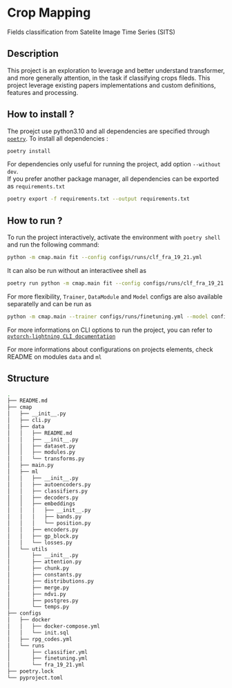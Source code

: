 # Crop Mapping

Fields classification from Satelite Image Time Series (SITS)

## Description

This project is an exploration to leverage and better understand transformer,
and more generally attention, in the task if classifying crops fileds. This
project leverage existing papers implementations and custom definitions,
features and processing.

## How to install ?

The proejct use python3.10 and all dependencies are specified through
[`poetry`](https://python-poetry.org/). To install all dependencies :

```bash
poetry install
```

For dependencies only useful for running the project, add option
`--without dev`.\
If you prefer another package manager, all dependencies can be exported as
`requirements.txt`

```bash
poetry export -f requirements.txt --output requirements.txt
```

## How to run ?

To run the project interactively, activate the environment with `poetry shell`
and run the following command:

```bash
python -m cmap.main fit --config configs/runs/clf_fra_19_21.yml
```

It can also be run without an interactivee shell as

```bash
poetry run python -m cmap.main fit --config configs/runs/clf_fra_19_21.yml
```

For more flexibility, `Trainer`, `DataModule` and `Model` configs are also
available separatelly and can be run as

```bash
python -m cmap.main --trainer configs/runs/finetuning.yml --model configs/runs/classifier.yml --data configs/runs/fra_19_21.yml
```

For more informations on CLI options to run the project, you can refer to
[`pytorch-lightning CLI documentation`](https://lightning.ai/docs/pytorch/stable/cli/lightning_cli_advanced_2.html)

For more informations about configurations on projects elements, check README on
modules `data` and `ml`

## Structure

```bash
.
├── README.md
├── cmap
│   ├── __init__.py
│   ├── cli.py
│   ├── data
│   │   ├── README.md
│   │   ├── __init__.py
│   │   ├── dataset.py
│   │   ├── modules.py
│   │   └── transforms.py
│   ├── main.py
│   ├── ml
│   │   ├── __init__.py
│   │   ├── autoencoders.py
│   │   ├── classifiers.py
│   │   ├── decoders.py
│   │   ├── embeddings
│   │   │   ├── __init__.py
│   │   │   ├── bands.py
│   │   │   └── position.py
│   │   ├── encoders.py
│   │   ├── gp_block.py
│   │   └── losses.py
│   └── utils
│       ├── __init__.py
│       ├── attention.py
│       ├── chunk.py
│       ├── constants.py
│       ├── distributions.py
│       ├── merge.py
│       ├── ndvi.py
│       ├── postgres.py
│       └── temps.py
├── configs
│   ├── docker
│   │   ├── docker-compose.yml
│   │   └── init.sql
│   ├── rpg_codes.yml
│   └── runs
│       ├── classifier.yml
│       ├── finetuning.yml
│       └── fra_19_21.yml
├── poetry.lock
└── pyproject.toml
```
